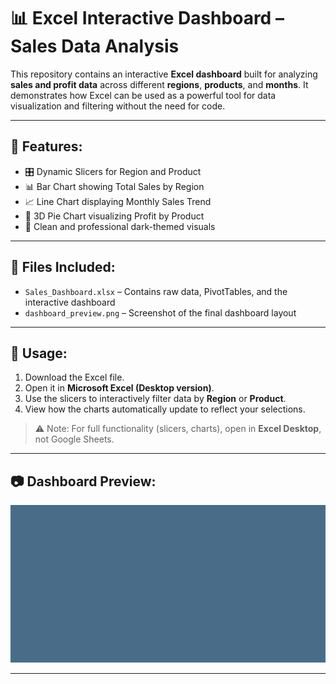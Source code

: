 
# 📊 Excel Interactive Dashboard – Sales Data Analysis

This repository contains an interactive **Excel dashboard** built for analyzing **sales and profit data** across different **regions**, **products**, and **months**. It demonstrates how Excel can be used as a powerful tool for data visualization and filtering without the need for code.

---

## 🧾 Features:
- 🎛️ Dynamic Slicers for Region and Product
- 📊 Bar Chart showing Total Sales by Region
- 📈 Line Chart displaying Monthly Sales Trend
- 🧩 3D Pie Chart visualizing Profit by Product
- 🌙 Clean and professional dark-themed visuals

---

## 📂 Files Included:
- `Sales_Dashboard.xlsx` – Contains raw data, PivotTables, and the interactive dashboard
- `dashboard_preview.png` – Screenshot of the final dashboard layout

---

## 📌 Usage:
1. Download the Excel file.
2. Open it in **Microsoft Excel (Desktop version)**.
3. Use the slicers to interactively filter data by **Region** or **Product**.
4. View how the charts automatically update to reflect your selections.

> ⚠️ Note: For full functionality (slicers, charts), open in **Excel Desktop**, not Google Sheets.

---

## 📷 Dashboard Preview:
![Dashboard Preview](dashboard_preview.png)

---

